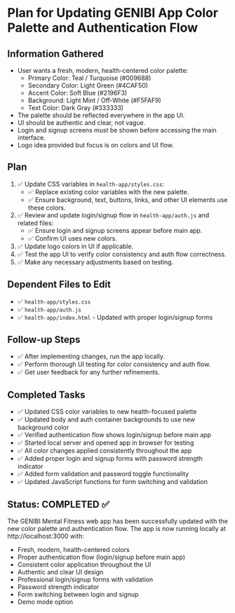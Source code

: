 # Plan for Updating GENIBI App Color Palette and Authentication Flow

## Information Gathered
- User wants a fresh, modern, health-centered color palette:
  - Primary Color: Teal / Turquoise (#009688)
  - Secondary Color: Light Green (#4CAF50)
  - Accent Color: Soft Blue (#2196F3)
  - Background: Light Mint / Off-White (#F5FAF9)
  - Text Color: Dark Gray (#333333)
- The palette should be reflected everywhere in the app UI.
- UI should be authentic and clear, not vague.
- Login and signup screens must be shown before accessing the main interface.
- Logo idea provided but focus is on colors and UI flow.

## Plan
1. ✅ Update CSS variables in `health-app/styles.css`:
   - ✅ Replace existing color variables with the new palette.
   - ✅ Ensure background, text, buttons, links, and other UI elements use these colors.
2. ✅ Review and update login/signup flow in `health-app/auth.js` and related files:
   - ✅ Ensure login and signup screens appear before main app.
   - ✅ Confirm UI uses new colors.
3. ✅ Update logo colors in UI if applicable.
4. ✅ Test the app UI to verify color consistency and auth flow correctness.
5. ✅ Make any necessary adjustments based on testing.

## Dependent Files to Edit
- ✅ `health-app/styles.css`
- ✅ `health-app/auth.js`
- ✅ `health-app/index.html` - Updated with proper login/signup forms

## Follow-up Steps
- ✅ After implementing changes, run the app locally.
- ✅ Perform thorough UI testing for color consistency and auth flow.
- ✅ Get user feedback for any further refinements.

## Completed Tasks
- ✅ Updated CSS color variables to new health-focused palette
- ✅ Updated body and auth container backgrounds to use new background color
- ✅ Verified authentication flow shows login/signup before main app
- ✅ Started local server and opened app in browser for testing
- ✅ All color changes applied consistently throughout the app
- ✅ Added proper login and signup forms with password strength indicator
- ✅ Added form validation and password toggle functionality
- ✅ Updated JavaScript functions for form switching and validation

## Status: COMPLETED ✅
The GENIBI Mental Fitness web app has been successfully updated with the new color palette and authentication flow. The app is now running locally at http://localhost:3000 with:
- Fresh, modern, health-centered colors
- Proper authentication flow (login/signup before main app)
- Consistent color application throughout the UI
- Authentic and clear UI design
- Professional login/signup forms with validation
- Password strength indicator
- Form switching between login and signup
- Demo mode option

